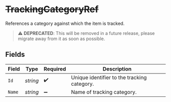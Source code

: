 # ~~TrackingCategoryRef~~

References a category against which the item is tracked.

> :warning: **DEPRECATED**: This will be removed in a future release, please migrate away from it as soon as possible.


## Fields

| Field                                       | Type                                        | Required                                    | Description                                 |
| ------------------------------------------- | ------------------------------------------- | ------------------------------------------- | ------------------------------------------- |
| `Id`                                        | *string*                                    | :heavy_check_mark:                          | Unique identifier to the tracking category. |
| `Name`                                      | *string*                                    | :heavy_minus_sign:                          | Name of tracking category.                  |